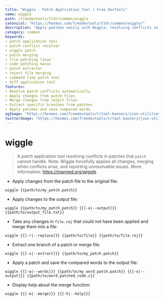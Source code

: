 ```yaml
---
title: "Wiggle - Patch Application Tool | Free DevTools"
name: wiggle
path: /freedevtools/tldr/common/wiggle
canonical: "https://hexmos.com/freedevtools/tldr/common/wiggle/"
description: "Apply patches easily with Wiggle, resolving conflicts in patches that `patch` can't handle. Merge changes automatically and extract branches effortlessly. Free online tool, no registration required."
category: common
keywords:
- patch application tool
- patch conflict resolver
- wiggle patch
- patch merging
- file patching linux
- code patching macos
- patch extractor
- reject file merging
- command line patch tool
- diff application tool
features:
- Resolve patch conflicts automatically
- Apply changes from patch files
- Merge changes from reject files
- Extract specific branches from patches
- Apply patches and save compared words
ogImage: "https://hexmos.com/freedevtools/t/tool-banners/json-utilities-banner.png"
twitterImage: "https://hexmos.com/freedevtools/t/tool-banners/json-utilities-banner.png"
---
```


# wiggle

> A patch application tool resolving conflicts in patches that `patch` cannot handle.
> Note: Wiggle forcefully applies all changes, merging when conflicts arise, and reporting unresolvable issues.
> More information: <https://manned.org/wiggle>.

- Apply changes from the patch file to the original file:

`wiggle {{path/to/my_patch.patch}}`

- Apply changes to the output file:

`wiggle {{path/to/my_patch.patch}} {{[-o|--output]}} {{path/to/output_file.txt}}`

- Take any changes in `file.rej` that could not have been applied and merge them into a file:

`wiggle {{[-r|--replace]}} {{path/to/file}} {{path/to/file.rej}}`

- Extract one branch of a patch or merge file:

`wiggle {{[-x|--extract]}} {{path/to/my_patch.patch}}`

- Apply a patch and save the compared words to the output file:

`wiggle {{[-w|--words]}} {{path/to/my_word_patch.patch}} {{[-o|--output]}} {{path/to/word_patched_code.c}}`

- Display help about the merge function:

`wiggle {{[-m|--merge]}} {{[-h|--help]}}`

